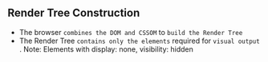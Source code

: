 ## Render Tree Construction

- The browser `combines the DOM and CSSOM` to `build the Render Tree`
- The Render Tree `contains only the elements` required for `visual output`
  . Note: Elements with display: none, visibility: hidden
